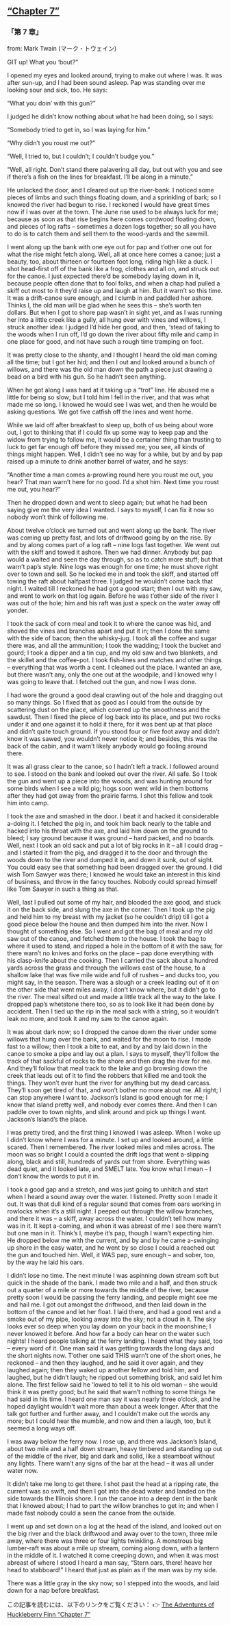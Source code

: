 ## [“Chapter 7”](https://www.beanreading.com/ja/article/773?source=github )   
 
 ###  「第 7 章」 

 from:  Mark Twain (マーク・トウェイン) 
 
 
 GIT up! What you ‘bout?”





I opened my eyes and looked around, trying to make out where I was. It was after sun-up, and I had been sound asleep. Pap was standing over me looking sour and sick, too. He says:





“What you doin’ with this gun?”





I judged he didn’t know nothing about what he had been doing, so I says:





“Somebody tried to get in, so I was laying for him.”





“Why didn’t you roust me out?”





“Well, I tried to, but I couldn’t; I couldn’t budge you.”





“Well, all right. Don’t stand there palavering all day, but out with you and see if there’s a fish on the lines for breakfast. I’ll be along in a minute.”





He unlocked the door, and I cleared out up the river-bank. I noticed some pieces of limbs and such things floating down, and a sprinkling of bark; so I knowed the river had begun to rise. I reckoned I would have great times now if I was over at the town. The June rise used to be always luck for me; because as soon as that rise begins here comes cordwood floating down, and pieces of log rafts – sometimes a dozen logs together; so all you have to do is to catch them and sell them to the wood-yards and the sawmill.





I went along up the bank with one eye out for pap and t’other one out for what the rise might fetch along. Well, all at once here comes a canoe; just a beauty, too, about thirteen or fourteen foot long, riding high like a duck. I shot head-first off of the bank like a frog, clothes and all on, and struck out for the canoe. I just expected there’d be somebody laying down in it, because people often done that to fool folks, and when a chap had pulled a skiff out most to it they’d raise up and laugh at him. But it warn’t so this time. It was a drift-canoe sure enough, and I clumb in and paddled her ashore. Thinks I, the old man will be glad when he sees this – she’s worth ten dollars. But when I got to shore pap wasn’t in sight yet, and as I was running her into a little creek like a gully, all hung over with vines and willows, I struck another idea: I judged I’d hide her good, and then, ‘stead of taking to the woods when I run off, I’d go down the river about fifty mile and camp in one place for good, and not have such a rough time tramping on foot.





It was pretty close to the shanty, and I thought I heard the old man coming all the time; but I got her hid; and then I out and looked around a bunch of willows, and there was the old man down the path a piece just drawing a bead on a bird with his gun. So he hadn’t seen anything.





When he got along I was hard at it taking up a “trot” line. He abused me a little for being so slow; but I told him I fell in the river, and that was what made me so long. I knowed he would see I was wet, and then he would be asking questions. We got five catfish off the lines and went home.





While we laid off after breakfast to sleep up, both of us being about wore out, I got to thinking that if I could fix up some way to keep pap and the widow from trying to follow me, it would be a certainer thing than trusting to luck to get far enough off before they missed me; you see, all kinds of things might happen. Well, I didn’t see no way for a while, but by and by pap raised up a minute to drink another barrel of water, and he says:





“Another time a man comes a-prowling round here you roust me out, you hear? That man warn’t here for no good. I’d a shot him. Next time you roust me out, you hear?”





Then he dropped down and went to sleep again; but what he had been saying give me the very idea I wanted. I says to myself, I can fix it now so nobody won’t think of following me.





About twelve o’clock we turned out and went along up the bank. The river was coming up pretty fast, and lots of driftwood going by on the rise. By and by along comes part of a log raft – nine logs fast together. We went out with the skiff and towed it ashore. Then we had dinner. Anybody but pap would a waited and seen the day through, so as to catch more stuff; but that warn’t pap’s style. Nine logs was enough for one time; he must shove right over to town and sell. So he locked me in and took the skiff, and started off towing the raft about halfpast three. I judged he wouldn’t come back that night. I waited till I reckoned he had got a good start; then I out with my saw, and went to work on that log again. Before he was t’other side of the river I was out of the hole; him and his raft was just a speck on the water away off yonder.





I took the sack of corn meal and took it to where the canoe was hid, and shoved the vines and branches apart and put it in; then I done the same with the side of bacon; then the whisky-jug. I took all the coffee and sugar there was, and all the ammunition; I took the wadding; I took the bucket and gourd; I took a dipper and a tin cup, and my old saw and two blankets, and the skillet and the coffee-pot. I took fish-lines and matches and other things – everything that was worth a cent. I cleaned out the place. I wanted an axe, but there wasn’t any, only the one out at the woodpile, and I knowed why I was going to leave that. I fetched out the gun, and now I was done.





I had wore the ground a good deal crawling out of the hole and dragging out so many things. So I fixed that as good as I could from the outside by scattering dust on the place, which covered up the smoothness and the sawdust. Then I fixed the piece of log back into its place, and put two rocks under it and one against it to hold it there, for it was bent up at that place and didn’t quite touch ground. If you stood four or five foot away and didn’t know it was sawed, you wouldn’t never notice it; and besides, this was the back of the cabin, and it warn’t likely anybody would go fooling around there.





It was all grass clear to the canoe, so I hadn’t left a track. I followed around to see. I stood on the bank and looked out over the river. All safe. So I took the gun and went up a piece into the woods, and was hunting around for some birds when I see a wild pig; hogs soon went wild in them bottoms after they had got away from the prairie farms. I shot this fellow and took him into camp.





I took the axe and smashed in the door. I beat it and hacked it considerable a-doing it. I fetched the pig in, and took him back nearly to the table and hacked into his throat with the axe, and laid him down on the ground to bleed; I say ground because it was ground – hard packed, and no boards. Well, next I took an old sack and put a lot of big rocks in it – all I could drag – and I started it from the pig, and dragged it to the door and through the woods down to the river and dumped it in, and down it sunk, out of sight. You could easy see that something had been dragged over the ground. I did wish Tom Sawyer was there; I knowed he would take an interest in this kind of business, and throw in the fancy touches. Nobody could spread himself like Tom Sawyer in such a thing as that.





Well, last I pulled out some of my hair, and blooded the axe good, and stuck it on the back side, and slung the axe in the corner. Then I took up the pig and held him to my breast with my jacket (so he couldn’t drip) till I got a good piece below the house and then dumped him into the river. Now I thought of something else. So I went and got the bag of meal and my old saw out of the canoe, and fetched them to the house. I took the bag to where it used to stand, and ripped a hole in the bottom of it with the saw, for there warn’t no knives and forks on the place – pap done everything with his clasp-knife about the cooking. Then I carried the sack about a hundred yards across the grass and through the willows east of the house, to a shallow lake that was five mile wide and full of rushes – and ducks too, you might say, in the season. There was a slough or a creek leading out of it on the other side that went miles away, I don’t know where, but it didn’t go to the river. The meal sifted out and made a little track all the way to the lake. I dropped pap’s whetstone there too, so as to look like it had been done by accident. Then I tied up the rip in the meal sack with a string, so it wouldn’t leak no more, and took it and my saw to the canoe again.





It was about dark now; so I dropped the canoe down the river under some willows that hung over the bank, and waited for the moon to rise. I made fast to a willow; then I took a bite to eat, and by and by laid down in the canoe to smoke a pipe and lay out a plan. I says to myself, they’ll follow the track of that sackful of rocks to the shore and then drag the river for me. And they’ll follow that meal track to the lake and go browsing down the creek that leads out of it to find the robbers that killed me and took the things. They won’t ever hunt the river for anything but my dead carcass. They’ll soon get tired of that, and won’t bother no more about me. All right; I can stop anywhere I want to. Jackson’s Island is good enough for me; I know that island pretty well, and nobody ever comes there. And then I can paddle over to town nights, and slink around and pick up things I want. Jackson’s Island’s the place.





I was pretty tired, and the first thing I knowed I was asleep. When I woke up I didn’t know where I was for a minute. I set up and looked around, a little scared. Then I remembered. The river looked miles and miles across. The moon was so bright I could a counted the drift logs that went a-slipping along, black and still, hundreds of yards out from shore. Everything was dead quiet, and it looked late, and SMELT late. You know what I mean – I don’t know the words to put it in.





I took a good gap and a stretch, and was just going to unhitch and start when I heard a sound away over the water. I listened. Pretty soon I made it out. It was that dull kind of a regular sound that comes from oars working in rowlocks when it’s a still night. I peeped out through the willow branches, and there it was – a skiff, away across the water. I couldn’t tell how many was in it. It kept a-coming, and when it was abreast of me I see there warn’t but one man in it. Think’s I, maybe it’s pap, though I warn’t expecting him. He dropped below me with the current, and by and by he came a-swinging up shore in the easy water, and he went by so close I could a reached out the gun and touched him. Well, it WAS pap, sure enough – and sober, too, by the way he laid his oars.





I didn’t lose no time. The next minute I was aspinning down stream soft but quick in the shade of the bank. I made two mile and a half, and then struck out a quarter of a mile or more towards the middle of the river, because pretty soon I would be passing the ferry landing, and people might see me and hail me. I got out amongst the driftwood, and then laid down in the bottom of the canoe and let her float. I laid there, and had a good rest and a smoke out of my pipe, looking away into the sky; not a cloud in it. The sky looks ever so deep when you lay down on your back in the moonshine; I never knowed it before. And how far a body can hear on the water such nights! I heard people talking at the ferry landing. I heard what they said, too – every word of it. One man said it was getting towards the long days and the short nights now. T’other one said THIS warn’t one of the short ones, he reckoned – and then they laughed, and he said it over again, and they laughed again; then they waked up another fellow and told him, and laughed, but he didn’t laugh; he ripped out something brisk, and said let him alone. The first fellow said he ‘lowed to tell it to his old woman – she would think it was pretty good; but he said that warn’t nothing to some things he had said in his time. I heard one man say it was nearly three o’clock, and he hoped daylight wouldn’t wait more than about a week longer. After that the talk got further and further away, and I couldn’t make out the words any more; but I could hear the mumble, and now and then a laugh, too, but it seemed a long ways off.





I was away below the ferry now. I rose up, and there was Jackson’s Island, about two mile and a half down stream, heavy timbered and standing up out of the middle of the river, big and dark and solid, like a steamboat without any lights. There warn’t any signs of the bar at the head – it was all under water now.





It didn’t take me long to get there. I shot past the head at a ripping rate, the current was so swift, and then I got into the dead water and landed on the side towards the Illinois shore. I run the canoe into a deep dent in the bank that I knowed about; I had to part the willow branches to get in; and when I made fast nobody could a seen the canoe from the outside.





I went up and set down on a log at the head of the island, and looked out on the big river and the black driftwood and away over to the town, three mile away, where there was three or four lights twinkling. A monstrous big lumber-raft was about a mile up stream, coming along down, with a lantern in the middle of it. I watched it come creeping down, and when it was most abreast of where I stood I heard a man say, “Stern oars, there! heave her head to stabboard!” I heard that just as plain as if the man was by my side.





There was a little gray in the sky now; so I stepped into the woods, and laid down for a nap before breakfast.


この記事を読むには、以下のリンクをご覧ください：  👉    [The Adventures of Huckleberry Finn “Chapter 7”](https://www.beanreading.com/ja/article/773?source=github ) 
